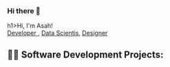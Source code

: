### Hi there 👋

h1>Hi, I'm Asah! <br/><a href="https://github.com/AsakundwiM">Developer </a>, <a href="https://www.linkedin.com/in/asakundwi-mulaudzi-970645163/"> Data Scientis</a>, <a href="https://dribbble.com/AsakundwiM">Designer</a></h1>

<h2>👨‍💻 Software Development Projects:</h2>


<!--
**AsakundwiM/AsakundwiM** is a ✨ _special_ ✨ repository because its `README.md` (this file) appears on your GitHub profile.

Here are some ideas to get you started:

- 🔭 I’m currently working on ...
- 🌱 I’m currently learning ...
- 👯 I’m looking to collaborate on ...
- 🤔 I’m looking for help with ...
- 💬 Ask me about ...
- 📫 How to reach me: ...
- 😄 Pronouns: ...
- ⚡ Fun fact: ...
-->
